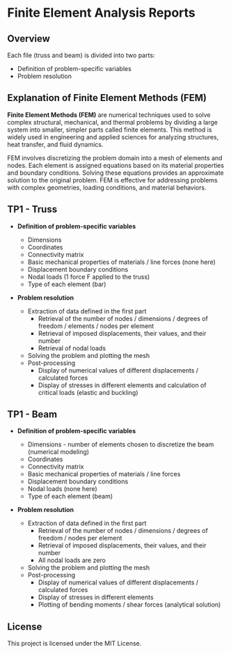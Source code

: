 # Finite Element Analysis Reports

## Overview

Each file (truss and beam) is divided into two parts:
- Definition of problem-specific variables
- Problem resolution

## Explanation of Finite Element Methods (FEM)

**Finite Element Methods (FEM)** are numerical techniques used to solve complex structural, mechanical, and thermal problems by dividing a large system into smaller, simpler parts called finite elements. This method is widely used in engineering and applied sciences for analyzing structures, heat transfer, and fluid dynamics.

FEM involves discretizing the problem domain into a mesh of elements and nodes. Each element is assigned equations based on its material properties and boundary conditions. Solving these equations provides an approximate solution to the original problem. FEM is effective for addressing problems with complex geometries, loading conditions, and material behaviors.

## TP1 - Truss

- **Definition of problem-specific variables**
    - Dimensions
    - Coordinates
    - Connectivity matrix
    - Basic mechanical properties of materials / line forces (none here)
    - Displacement boundary conditions
    - Nodal loads (1 force F applied to the truss)
    - Type of each element (bar)

- **Problem resolution**
    - Extraction of data defined in the first part
        - Retrieval of the number of nodes / dimensions / degrees of freedom / elements / nodes per element
        - Retrieval of imposed displacements, their values, and their number
        - Retrieval of nodal loads
    - Solving the problem and plotting the mesh
    - Post-processing
        - Display of numerical values of different displacements / calculated forces
        - Display of stresses in different elements and calculation of critical loads (elastic and buckling)

## TP1 - Beam

- **Definition of problem-specific variables**
    - Dimensions - number of elements chosen to discretize the beam (numerical modeling)
    - Coordinates
    - Connectivity matrix
    - Basic mechanical properties of materials / line forces
    - Displacement boundary conditions
    - Nodal loads (none here)
    - Type of each element (beam)

- **Problem resolution**
    - Extraction of data defined in the first part
        - Retrieval of the number of nodes / dimensions / degrees of freedom / nodes per element
        - Retrieval of imposed displacements, their values, and their number
        - All nodal loads are zero
    - Solving the problem and plotting the mesh
    - Post-processing
        - Display of numerical values of different displacements / calculated forces
        - Display of stresses in different elements
        - Plotting of bending moments / shear forces (analytical solution)

## License

This project is licensed under the MIT License.
